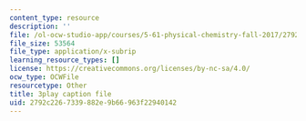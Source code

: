 ```yaml
---
content_type: resource
description: ''
file: /ol-ocw-studio-app/courses/5-61-physical-chemistry-fall-2017/2792c2267339882e9b66963f22940142_JzW4RYICOdA.srt
file_size: 53564
file_type: application/x-subrip
learning_resource_types: []
license: https://creativecommons.org/licenses/by-nc-sa/4.0/
ocw_type: OCWFile
resourcetype: Other
title: 3play caption file
uid: 2792c226-7339-882e-9b66-963f22940142
---
```

